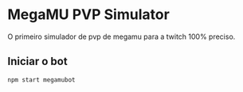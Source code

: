 # MegaMU PVP Simulator

O primeiro simulador de pvp de megamu para a twitch 100% preciso.

## Iniciar o bot

`npm start megamubot`
